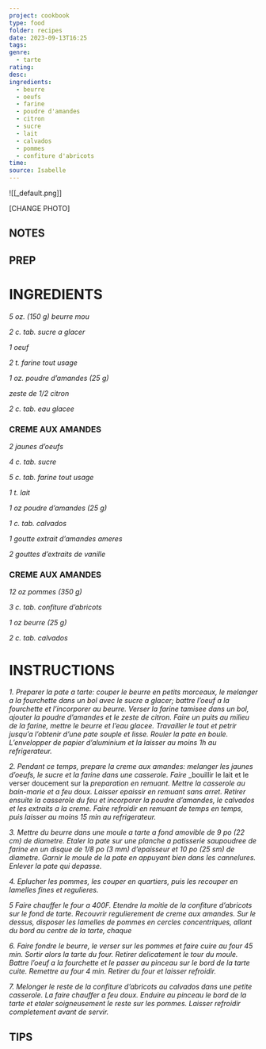 ```yaml
---
project: cookbook
type: food
folder: recipes
date: 2023-09-13T16:25
tags: 
genre:
  - tarte
rating: 
desc: 
ingredients:
  - beurre
  - oeufs
  - farine
  - poudre d'amandes
  - citron
  - sucre
  - lait
  - calvados
  - pommes
  - confiture d'abricots
time: 
source: Isabelle
---
```


![[_default.png]]

[CHANGE PHOTO]


## NOTES




## PREP


# INGREDIENTS

_5 oz. (150 g) beurre mou_

_2 c. tab. sucre a glacer_

_1 oeuf_

_2 t. farine tout usage_

_1 oz. poudre d’amandes (25 g)_

_zeste de 1/2 citron_

_2 c. tab. eau glacee_


### CREME AUX AMANDES

_2 jaunes d’oeufs_

_4 c. tab. sucre_

_5 c. tab. farine tout usage_

_1 t. lait_

_1 oz poudre d’amandes (25 g)_

_1 c. tab. calvados_

_1 goutte extrait d’amandes ameres_

_2 gouttes d’extraits de vanille_


### CREME AUX AMANDES

_12 oz pommes (350 g)_

_3 c. tab. confiture d’abricots_

_1 oz beurre (25 g)_

_2 c. tab. calvados_




# INSTRUCTIONS

_1. Preparer la pate a tarte: couper le_
_beurre en petits morceaux, le melanger a la_
_fourchette dans un bol avec le sucre a glacer;_
_battre l’oeuf a la fourchette et l’incorporer au_
_beurre. Verser la farine tamisee dans un bol,_
_ajouter la poudre d’amandes et le zeste de_
_citron. Faire un puits au milieu de la farine,_
_mettre le beurre et l’eau glacee. Travailler_
_le tout et petrir jusqu’a l’obtenir d’une pate_
_souple et lisse. Rouler la pate en boule._
_L’envelopper de papier d’aluminium et la_
_laisser au moins 1h au refrigerateur._

_2. Pendant ce temps, prepare la creme aux_
_amandes: melanger les jaunes d’oeufs, le_
_sucre et la farine dans une casserole. Faire_
_bouillir le lait et le verser doucement sur la
_preparation en remuant. Mettre la casserole_
_au bain-marie et a feu doux. Laisser epaissir_
_en remuant sans arret. Retirer ensuite la_
_casserole du feu et incorporer la poudre_
_d’amandes, le calvados et les extraits a la_
_creme. Faire refroidir en remuant de temps_
_en temps, puis laisser au moins 15 min au_
_refrigerateur._

_3. Mettre du beurre dans une moule a tarte a_
_fond amovible de 9 po (22 cm) de diametre._
_Etaler la pate sur une planche a patisserie_
_saupoudree de farine en un disque de 1/8_
_po (3 mm) d’epaisseur et 10 po (25 sm)_
_de diametre. Garnir le moule de la pate en_
_appuyant bien dans les cannelures. Enlever_
_la pate qui depasse._

_4. Eplucher les pommes, les couper en_
_quartiers, puis les recouper en lamelles fines_
_et regulieres._

_5 Faire chauffer le four a 400F. Etendre la_
_moitie de la confiture d’abricots sur le fond_
_de tarte. Recouvrir regulierement de creme_
_aux amandes. Sur le dessus, disposer les_
_lamelles de pommes en cercles concentriques,_
_allant du bord au centre de la tarte, chaque_

_6. Faire fondre le beurre, le verser sur les_
_pommes et faire cuire au four 45 min. Sortir_
_alors la tarte du four. Retirer delicatement le_
_tour du moule. Battre l’oeuf a la fourchette et_
_le passer au pinceau sur le bord de la tarte_
_cuite. Remettre au four 4 min. Retirer du four_
_et laisser refroidir._

_7. Melonger le reste de la confiture d’abricots_
_au calvados dans une petite casserole. La_
_faire chauffer a feu doux. Enduire au pinceau_
_le bord de la tarte et etaler soigneusement_
_le reste sur les pommes. Laisser refroidir_
_completement avant de servir._



## TIPS



